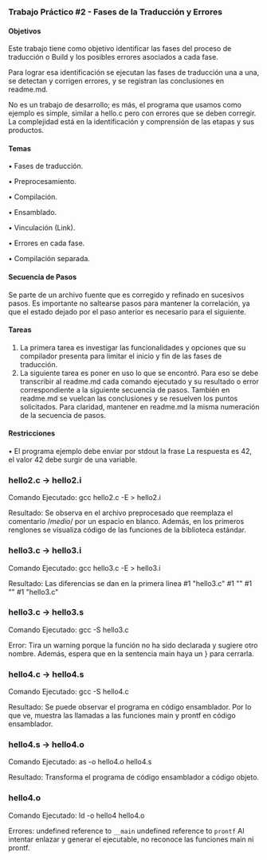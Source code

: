 <h3> Trabajo Práctico #2 - Fases de la Traducción y Errores</h3>

<h4> Objetivos </h4>

Este trabajo tiene como objetivo identificar las fases del proceso de traducción o
Build y los posibles errores asociados a cada fase.

Para lograr esa identificación se ejecutan las fases de traducción una a una, se
detectan y corrigen errores, y se registran las conclusiones en readme.md.

No es un trabajo de desarrollo; es más, el programa que usamos como ejemplo es
simple, similar a hello.c pero con errores que se deben corregir. La complejidad
está en la identificación y comprensión de las etapas y sus productos.


<h4> Temas </h4>

• Fases de traducción.

• Preprocesamiento.

• Compilación.

• Ensamblado.

• Vinculación (Link).

• Errores en cada fase.

• Compilación separada.

<h4> Secuencia de Pasos </h4>

Se parte de un archivo fuente que es corregido y refinado en sucesivos pasos.
Es importante no saltearse pasos para mantener la correlación, ya que el estado
dejado por el paso anterior es necesario para el siguiente.

<h4> Tareas </h4>

1. La primera tarea es investigar las funcionalidades y opciones que su
compilador presenta para limitar el inicio y fin de las fases de traducción.
2. La siguiente tarea es poner en uso lo que se encontró. Para eso se debe
transcribir al readme.md cada comando ejecutado y su resultado o error
correspondiente a la siguiente secuencia de pasos. También en readme.md se
vuelcan las conclusiones y se resuelven los puntos solicitados. Para claridad,
mantener en readme.md la misma numeración de la secuencia de pasos.

<h4> Restricciones </h4>

• El programa ejemplo debe enviar por stdout la frase La respuesta es 42, el
valor 42 debe surgir de una variable.


<h3> hello2.c -> hello2.i </h3>

Comando Ejecutado: gcc hello2.c -E > hello2.i

Resultado: Se observa en el archivo preprocesado que reemplaza el comentario /*medio*/ por un espacio en blanco.
Además, en los primeros renglones se visualiza código de las funciones de la biblioteca estándar.

<h3> hello3.c -> hello3.i </h3>

Comando Ejecutado: gcc hello3.c -E > hello3.i

Resultado: Las diferencias se dan en la primera linea
#1 "hello3.c"   #1 "<built-in>"   #1 "<command-line>"   #1 "hello3.c"
  
<h3> hello3.c -> hello3.s </h3>

Comando Ejecutado: gcc -S hello3.c

Error: Tira un warning porque la función no ha sido declarada y sugiere otro nombre. Además, espera que en la sentencia main haya un } para cerrarla.

<h3> hello4.c -> hello4.s </h3>

Comando Ejecutado: gcc -S hello4.c

Resultado: Se puede observar el programa en código ensamblador. Por lo que ve, muestra las llamadas a las funciones main y prontf en código ensamblador. 

<h3> hello4.s -> hello4.o </h3>

Comando Ejecutado: as -o hello4.o hello4.s

Resultado: Transforma el programa de código ensamblador a código objeto.

<h3> hello4.o </h3>

Comando Ejecutado: ld -o hello4 hello4.o

Errores: undefined reference to `__main`
         undefined reference to `prontf`
Al intentar enlazar y generar el ejecutable, no reconoce las funciones main ni prontf.
         
